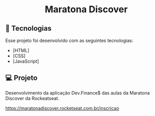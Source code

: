 <h1 align="center">
    Maratona Discover <br>
    
</h1>

## :rocket: Tecnologias

Esse projeto foi desenvolvido com as seguintes tecnologias:

- [HTML]
- [CSS]
- [JavaScript]

## :computer: Projeto

Desenvolvimento da aplicação Dev.Finance$ das aulas da Maratona Discover da Rockeatseat.

https://maratonadiscover.rocketseat.com.br/inscricao
